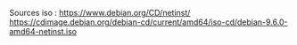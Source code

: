 Sources iso :
https://www.debian.org/CD/netinst/
https://cdimage.debian.org/debian-cd/current/amd64/iso-cd/debian-9.6.0-amd64-netinst.iso

